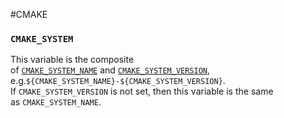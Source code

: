 #CMAKE 


### `CMAKE_SYSTEM`

This variable is the composite of [`CMAKE_SYSTEM_NAME`](https://cmake.org/cmake/help/latest/variable/CMAKE_SYSTEM_NAME.html#variable:CMAKE_SYSTEM_NAME "CMAKE_SYSTEM_NAME") and [`CMAKE_SYSTEM_VERSION`](https://cmake.org/cmake/help/latest/variable/CMAKE_SYSTEM_VERSION.html#variable:CMAKE_SYSTEM_VERSION "CMAKE_SYSTEM_VERSION"), e.g.`${CMAKE_SYSTEM_NAME}-${CMAKE_SYSTEM_VERSION}`. If `CMAKE_SYSTEM_VERSION` is not set, then this variable is the same as `CMAKE_SYSTEM_NAME`.